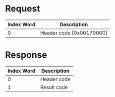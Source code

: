 # Request

| Index Word | Description                |
|------------|----------------------------|
| 0          | Header code \[0x00170000\] |

# Response

| Index Word | Description |
|------------|-------------|
| 0          | Header code |
| 1          | Result code |